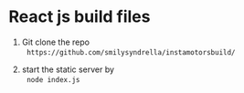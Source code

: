 # React js build files
1. Git clone the repo<br/>
   `https://github.com/smilysyndrella/instamotorsbuild/`
   

2. start the static server by <br/>
   `node index.js`

